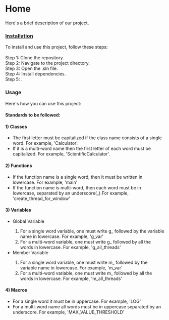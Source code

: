 # Home
Here's a brief description of our project.<br>
<h3>  <u> Installation </u> </h3>
To install and use this project, follow these steps:<br>
<br>
Step 1: Clone the repository.<br>
Step 2: Navigate to the project directory.<br>
Step 3: Open the .sln file.<br>
Step 4: Install dependencies.<br>
Step 5: .<br>
<h3>Usage</h3>
Here's how you can use this project:
<h4>Standards to be followed:</h4>
<h4>1) Classes</h4>
<ul>
  <li>The first letter must be capitalized if the class name consists of a single word. For example, 'Calculator'.</li>
  <li>If it is a multi-word name then the first letter of each word must be capitalized. For example, 'ScientificCalculator'.</li>
</ul>
<h4>2) Functions</h4>
<ul>
  <li>If the function name is a single word, then it must be written in lowercase. For example, 'main'</li>
  <li>If the function name is multi-word, then each word must be in lowercase, separated by an underscore(_).For example, 'create_thread_for_window'</li>
</ul>
<h4>3) Variables</h4>
<ul>
  <li>Global Variable</li>
  <ol>
    <li>For a single word variable, one must write g_ followed by the variable name in lowercase. For example, 'g_var'</li>
    <li>For a multi-word variable, one must write g_ followed by all the words in lowercase. For example, 'g_all_threads'</li>
  </ol>
  <li>Member Variable</li>
  <ol>
    <li>For a single word variable, one must write m_ followed by the variable name in lowercase. For example, 'm_var'</li>
    <li>For a multi-word variable, one must write m_ followed by all the words in lowercase. For example, 'm_all_threads'</li>
  </ol>
</ul>
<h4>4) Macros</h4>
<ul>
  <li>For a single word it must be in uppercase. For example, 'LOG'</li>
  <li>For a multi-word name all words must be in uppercase separated by an underscore. For example, 'MAX_VALUE_THRESHOLD' </li>
</ul>













